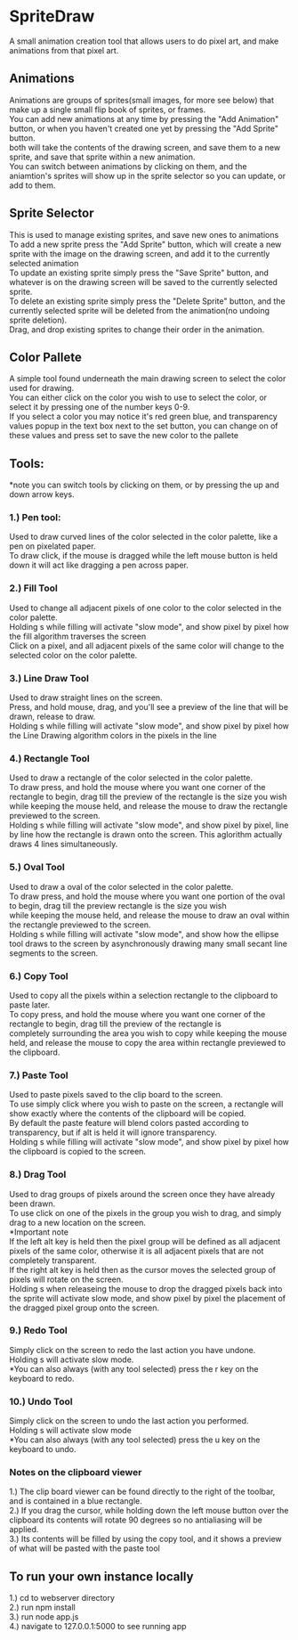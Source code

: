 # SpriteDraw
A small animation creation tool that allows users to do pixel art, and make animations from that pixel art.
<br>
<h2>Animations</h2>
Animations are groups of sprites(small images, for more see below) that make up a single small flip book of sprites, or frames.<br>
You can add new animations at any time by pressing the "Add Animation" button, or when you haven't created one yet by pressing the "Add Sprite" button.<br>
both will take the contents of the drawing screen, and save them to a new sprite, and save that sprite within a new animation.<br>
You can switch between animations by clicking on them, and the aniamtion's sprites will show up in the sprite selector so you can update, or add to them.
<br>
<h2>Sprite Selector</h2>
This is used to manage existing sprites, and save new ones to animations<br>
To add a new sprite press the "Add Sprite" button, which will create a new sprite with the image on the drawing screen, and add it to the currently selected animation<br>
To update an existing sprite simply press the "Save Sprite" button, and whatever is on the drawing screen will be saved to the currently selected sprite.<br>
To delete an existing sprite simply press the "Delete Sprite" button, and the currently selected sprite will be deleted from the animation(no undoing sprite deletion).<br>
Drag, and drop existing sprites to change their order in the animation. 
<br>
<h2>Color Pallete</h2>
A simple tool found underneath the main drawing screen to select the color used for drawing.<br>
You can either click on the color you wish to use to select the color, or select it by pressing one of the number keys 0-9.<br>
If you select a color you may notice it's red green blue, and transparency values popup in the text box next to the set button,
you can change on of these values and press set to save the new color to the pallete
<br>

<h2>Tools:</h2>
*note you can switch tools by clicking on them, or by pressing the up and down arrow keys.

<h3>1.) Pen tool:</h3>
Used to draw curved lines of the color selected in the color palette, like a pen on pixelated paper.<br>
To draw click, if the mouse is dragged while the left mouse button is held down it will act like dragging a pen across paper.
<br>
<h3>2.) Fill Tool</h3>
Used to change all adjacent pixels of one color to the color selected in the color palette.<br>
Holding s while filling will activate "slow mode", and show pixel by pixel how the fill algorithm traverses the screen<br>
Click on a pixel, and all adjacent pixels of the same color will change to the selected color on the color palette.
<br>
<h3>3.) Line Draw Tool</h3>
Used to draw straight lines on the screen.<br>
Press, and hold mouse, drag, and you'll see a preview of the line that will be drawn, release to draw.<br>
Holding s while filling will activate "slow mode", and show pixel by pixel how the Line Drawing algorithm colors in the pixels in the line
<br>
<h3>4.) Rectangle Tool</h3>
Used to draw a rectangle of the color selected in the color palette.<br>
To draw press, and hold the mouse where you want one corner of the rectangle to begin, drag till the preview of the rectangle is the size you wish<br>
while keeping the mouse held, and release the mouse to draw the rectangle previewed to the screen.<br>
Holding s while filling will activate "slow mode", and show pixel by pixel, line by line how the rectangle is drawn onto the screen.  This aglorithm actually draws 4 lines simultaneously.
<br>
<h3>5.) Oval Tool</h3>
Used to draw a oval of the color selected in the color palette.<br>
To draw press, and hold the mouse where you want one portion of the oval to begin, drag till the preview rectangle is the size you wish<br>
while keeping the mouse held, and release the mouse to draw an oval within the rectangle previewed to the screen.<br>
Holding s while filling will activate "slow mode", and show how the ellipse tool draws to the screen by asynchronously drawing many small secant line segments to the screen. 
<br>
<h3>6.) Copy Tool</h3>
Used to copy all the pixels within a selection rectangle to the clipboard to paste later.<br>
To copy press, and hold the mouse where you want one corner of the rectangle to begin, drag till the preview of the rectangle is <br>
completely surrounding the area you wish to copy while keeping the mouse held, and release the mouse to copy the area within rectangle previewed to the clipboard.
<br>
<h3>7.) Paste Tool</h3>
Used to paste pixels saved to the clip board to the screen.<br>
To use simply click where you wish to paste on the screen, a rectangle will show exactly where the contents of the clipboard will be copied.<br>
By default the paste feature will blend colors pasted according to transparency, but if alt is held it will ignore transparency.<br>
Holding s while filling will activate "slow mode", and show pixel by pixel how the clipboard is copied to the screen.
<br>
<h3>8.) Drag Tool</h3>
Used to drag groups of pixels around the screen once they have already been drawn.<br>
To use click on one of the pixels in the group you wish to drag, and simply drag to a new location on the screen.<br>
*Important note<br>
If the left alt key is held then the pixel group will be defined as all adjacent pixels of the same color, otherwise it is all adjacent pixels that are not completely transparent.<br>
If the right alt key is held then as the cursor moves the selected group of pixels will rotate on the screen.<br>
Holding s when releaseing the mouse to drop the dragged pixels back into the sprite will activate slow mode, and show pixel by pixel the placement of the dragged pixel group onto the screen.
<br>
<h3>9.) Redo Tool</h3>
Simply click on the screen to redo the last action you have undone.<br>
Holding s will activate slow mode.<br>
*You can also always (with any tool selected) press the r key on the keyboard to redo.
<br>
<h3>10.) Undo Tool</h3>
Simply click on the screen to undo the last action you performed.<br>
Holding s will activate slow mode<br>
*You can also always (with any tool selected) press the u key on the keyboard to undo.
<br>
<h3>Notes on the clipboard viewer</h3>
1.) The clip board viewer can be found directly to the right of the toolbar, and is contained in a blue rectangle.<br>
2.) If you drag the cursor, while holding down the left mouse button over the clipboard its contents will rotate 90 degrees so no antialiasing will be applied.<br>
3.) Its contents will be filled by using the copy tool, and it shows a preview of what will be pasted with the paste tool<br>
<h2>To run your own instance locally</h2>
1.) cd to webserver directory<br>
2.) run npm install<br>
3.) run node app.js<br>
4.) navigate to 127.0.0.1:5000 to see running app
